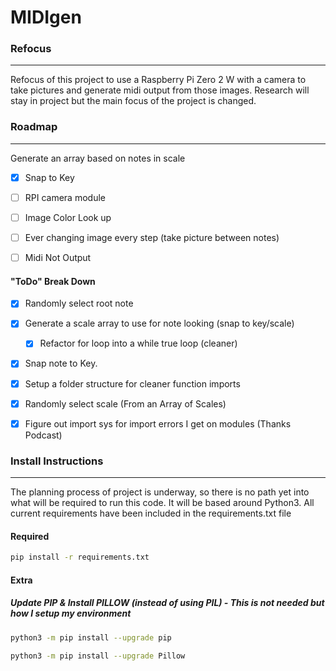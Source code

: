 # MIDIgen

### Refocus
---
Refocus of this project to use a Raspberry Pi Zero 2 W with a camera to take pictures and generate midi output from those images. Research will stay in project but the main focus of the project is changed.

### Roadmap
---
 Generate an array based on notes in scale
- [x] Snap to Key
- [ ] RPI camera module
- [ ] Image Color Look up
- [ ] Ever changing image every step (take picture between notes)
- [ ] Midi Not Output



#### "ToDo" Break Down

- [x] Randomly select root note
- [x] Generate a scale array to use for note looking (snap to key/scale)
  - [x] Refactor for loop into a while true loop (cleaner)
- [x] Snap note to Key.
- [x] Setup a folder structure for cleaner function imports
- [x] Randomly select scale (From an Array of Scales)
- [x] Figure out import sys for import errors I get on modules (Thanks Podcast)



### Install Instructions

---

The planning process of project is underway, so there is no path yet into what will be required to run this code. It will be based around Python3. All current requirements have been included in the requirements.txt file

#### Required

```bash
pip install -r requirements.txt
```
#### Extra
##### Update PIP & Install PILLOW (instead of using PIL) - This is not needed but how I setup my environment

```bash
python3 -m pip install --upgrade pip
```
```bash
python3 -m pip install --upgrade Pillow
```
